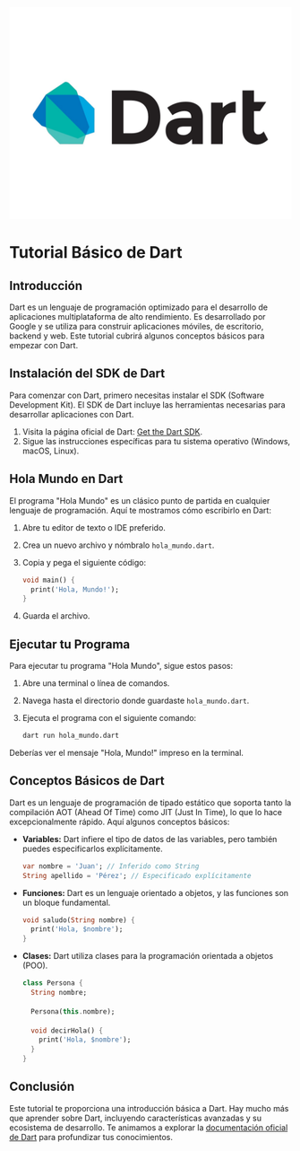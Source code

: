 <p align="center">
  <img src="dart.png" alt="dartlogo">
</p>


# Tutorial Básico de Dart

## Introducción

Dart es un lenguaje de programación optimizado para el desarrollo de aplicaciones multiplataforma de alto rendimiento. Es desarrollado por Google y se utiliza para construir aplicaciones móviles, de escritorio, backend y web. Este tutorial cubrirá algunos conceptos básicos para empezar con Dart.

## Instalación del SDK de Dart

Para comenzar con Dart, primero necesitas instalar el SDK (Software Development Kit). El SDK de Dart incluye las herramientas necesarias para desarrollar aplicaciones con Dart.

1. Visita la página oficial de Dart: [Get the Dart SDK](https://dart.dev/get-dart).
2. Sigue las instrucciones específicas para tu sistema operativo (Windows, macOS, Linux).

## Hola Mundo en Dart

El programa "Hola Mundo" es un clásico punto de partida en cualquier lenguaje de programación. Aquí te mostramos cómo escribirlo en Dart:

1. Abre tu editor de texto o IDE preferido.
2. Crea un nuevo archivo y nómbralo `hola_mundo.dart`.
3. Copia y pega el siguiente código:

    ```dart
    void main() {
      print('Hola, Mundo!');
    }
    ```

4. Guarda el archivo.

## Ejecutar tu Programa

Para ejecutar tu programa "Hola Mundo", sigue estos pasos:

1. Abre una terminal o línea de comandos.
2. Navega hasta el directorio donde guardaste `hola_mundo.dart`.
3. Ejecuta el programa con el siguiente comando:

    ```bash
    dart run hola_mundo.dart
    ```

Deberías ver el mensaje "Hola, Mundo!" impreso en la terminal.

## Conceptos Básicos de Dart

Dart es un lenguaje de programación de tipado estático que soporta tanto la compilación AOT (Ahead Of Time) como JIT (Just In Time), lo que lo hace excepcionalmente rápido. Aquí algunos conceptos básicos:

- **Variables:** Dart infiere el tipo de datos de las variables, pero también puedes especificarlos explícitamente.

    ```dart
    var nombre = 'Juan'; // Inferido como String
    String apellido = 'Pérez'; // Especificado explícitamente
    ```

- **Funciones:** Dart es un lenguaje orientado a objetos, y las funciones son un bloque fundamental.

    ```dart
    void saludo(String nombre) {
      print('Hola, $nombre');
    }
    ```

- **Clases:** Dart utiliza clases para la programación orientada a objetos (POO).

    ```dart
    class Persona {
      String nombre;
      
      Persona(this.nombre);
      
      void decirHola() {
        print('Hola, $nombre');
      }
    }
    ```

## Conclusión

Este tutorial te proporciona una introducción básica a Dart. Hay mucho más que aprender sobre Dart, incluyendo características avanzadas y su ecosistema de desarrollo. Te animamos a explorar la [documentación oficial de Dart](https://dart.dev/guides) para profundizar tus conocimientos.

